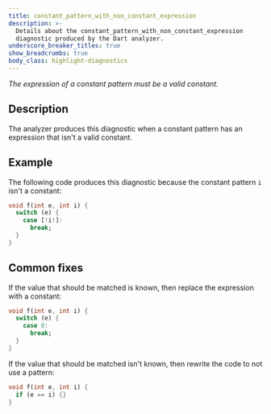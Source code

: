 ```yaml
---
title: constant_pattern_with_non_constant_expression
description: >-
  Details about the constant_pattern_with_non_constant_expression
  diagnostic produced by the Dart analyzer.
underscore_breaker_titles: true
show_breadcrumbs: true
body_class: highlight-diagnostics
---
```


_The expression of a constant pattern must be a valid constant._

## Description

The analyzer produces this diagnostic when a constant pattern has an
expression that isn't a valid constant.

## Example

The following code produces this diagnostic because the constant pattern
`i` isn't a constant:

```dart
void f(int e, int i) {
  switch (e) {
    case [!i!]:
      break;
  }
}
```

## Common fixes

If the value that should be matched is known, then replace the expression
with a constant:

```dart
void f(int e, int i) {
  switch (e) {
    case 0:
      break;
  }
}
```

If the value that should be matched isn't known, then rewrite the code to
not use a pattern:

```dart
void f(int e, int i) {
  if (e == i) {}
}
```
